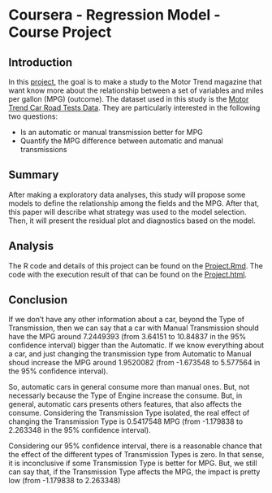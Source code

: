 # Coursera - Regression Model - Course Project

## Introduction

In this [project](https://www.coursera.org/learn/regression-models/peer/nxntd/regression-models-course-project), the goal is to make a study to the Motor Trend magazine
that want know more about the relationship between a set of variables and miles per gallon (MPG) (outcome). The dataset used in this study is the [Motor Trend Car Road Tests Data](https://www.rdocumentation.org/packages/datasets/versions/3.5.2/topics/mtcars). They are particularly interested in the following two questions:

* Is an automatic or manual transmission better for MPG
* Quantify the MPG difference between automatic and manual transmissions

## Summary

After making a exploratory data analyses, this study will propose some models to define the relationship among the fields and the MPG. 
After that, this paper will describe what strategy was used to the model selection. 
Then, it will present the residual plot and diagnostics based on the model.

## Analysis

The R code and details of this project can be found on the [Project.Rmd](Project.Rmd). The code with the execution result of that can be found on the [Project.html](Project.html).

## Conclusion

If we don’t have any other information about a car, beyond the Type of Transmission, then we can say that a car with Manual Transmission should have the MPG around 7.2449393 (from 3.64151 to 10.84837 in the 95% confidence interval) bigger than the Automatic. If we know everything about a car, and just changing the transmission type from Automatic to Manual shoud increase the MPG around 1.9520082 (from -1.673548 to 5.577564 in the 95% confidence interval).

So, automatic cars in general consume more than manual ones. But, not necessarly because the Type of Engine increase the consume. But, in general, automatic cars presents others features, that also affects the consume. Considering the Transmission Type isolated, the real effect of changing the Transmission Type is 0.5417548 MPG (from -1.179838 to 2.263348 in the 95% confidence interval).

Considering our 95% confidence interval, there is a reasonable chance that the effect of the different types of Transmission Types is zero. In that sense, it is inconclusive if some Transmission Type is better for MPG. But, we still can say that, if the Transmission Type affects the MPG, the impact is pretty low (from -1.179838 to 2.263348)
